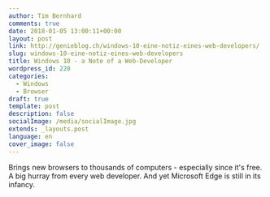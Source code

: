 ```yaml
---
author: Tim Bernhard
comments: true
date: 2018-01-05 13:00:11+00:00
layout: post
link: http://genieblog.ch/windows-10-eine-notiz-eines-web-developers/
slug: windows-10-eine-notiz-eines-web-developers
title: Windows 10 - a Note of a Web-Developer
wordpress_id: 220
categories:
  - Windows
  - Browser  
draft: true
template: post
description: false
socialImage: /media/socialImage.jpg
extends: _layouts.post
language: en
cover_image: false
---
```


Brings new browsers to thousands of computers - especially since it's free.
A big hurray from every web developer.
And yet Microsoft Edge is still in its infancy.
